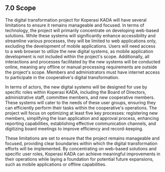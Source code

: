 ## 7.0 Scope
<p>
The digital transformation project for Koperasi KADA will have several limitations to ensure it remains manageable and focused. In terms of technology, the project will primarily concentrate on developing web-based solutions. While these systems will significantly enhance accessibility and streamline various processes, they will be limited to web applications only, excluding the development of mobile applications. Users will need access to a web browser to utilize the new digital systems, as mobile application development is not included within the project's scope. Additionally, all interactions and processes facilitated by the new systems will be conducted online, meaning any offline or manual processing requirements are outside the project's scope. Members and administrators must have internet access to participate in the cooperative's digital transformation. 

  

In terms of actors, the new digital systems will be designed for use by specific roles within Koperasi KADA, including the Board of Directors, administrative staff, committee members, and new cooperative members. These systems will cater to the needs of these user groups, ensuring they can efficiently perform their tasks within the cooperative's operations. The project will focus on optimizing at least five key processes: registering new members, simplifying the loan application and approval process, enhancing reporting capabilities, establishing effective communication channels, and digitizing board meetings to improve efficiency and record-keeping. 

  

These limitations are set to ensure that the project remains manageable and focused, providing clear boundaries within which the digital transformation efforts will be implemented. By concentrating on web-based solutions and specific user roles, Koperasi KADA can achieve meaningful improvements in their operations while laying a foundation for potential future expansions, such as mobile applications or offline capabilities. 
</p>

